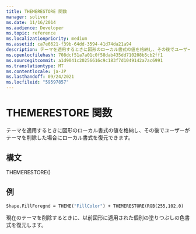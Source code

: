 ```yaml
---
title: THEMERESTORE 関数
manager: soliver
ms.date: 11/16/2014
ms.audience: Developer
ms.topic: reference
ms.localizationpriority: medium
ms.assetid: ca7e6621-f39b-64dd-3594-41d74da21a94
description: テーマを適用するときに図形のローカル書式の値を格納し、その後でユーザーがテーマを削除した場合にローカル書式を復元できます。
ms.openlocfilehash: 708dcf51a7a01c0f58dab435dd710208b5cb2ff1
ms.sourcegitcommit: a1d9041c20256616c9c183f7d1049142a7ac6991
ms.translationtype: MT
ms.contentlocale: ja-JP
ms.lasthandoff: 09/24/2021
ms.locfileid: "59597857"
---
```

# <a name="themerestore-function"></a>THEMERESTORE 関数

テーマを適用するときに図形のローカル書式の値を格納し、その後でユーザーがテーマを削除した場合にローカル書式を復元できます。
  
## <a name="syntax"></a>構文

THEMERESTORE()
  
## <a name="example"></a>例

```vb
Shape.FillForegnd = THEME("FillColor") + THEMERESTORE(RGB(255,102,0)
```

現在のテーマを削除するときに、以前図形に適用された個別の塗りつぶしの色書式を復元します。
  

